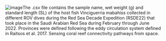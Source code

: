 ![image](https://github.com/user-attachments/assets/1b65d8fb-571e-4c8a-bfb9-992dc05a34c7)The .csv file contains the sample name, wet weight (g) and standard length (SL) of the host fish Vinciguerria mabahiss collected in different ROV dives during the Red Sea Decade Expedition (RSDE22) that took place in the Saudi Arabian Red Sea during February through June 2022. Provinces were defined following the eddy circulation system defined in Raitsos et al. 2017. Sensing coral reef connectivity pathways from space.

